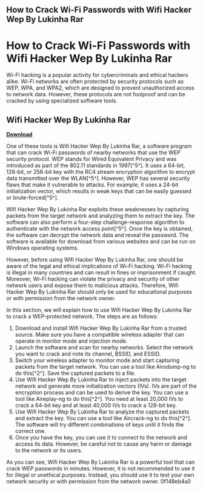 ## How to Crack Wi-Fi Passwords with Wifi Hacker Wep By Lukinha Rar

  
# How to Crack Wi-Fi Passwords with Wifi Hacker Wep By Lukinha Rar
 
Wi-Fi hacking is a popular activity for cybercriminals and ethical hackers alike. Wi-Fi networks are often protected by security protocols such as WEP, WPA, and WPA2, which are designed to prevent unauthorized access to network data. However, these protocols are not foolproof and can be cracked by using specialized software tools.
 
## Wifi Hacker Wep By Lukinha Rar


[**Download**](https://www.google.com/url?q=https%3A%2F%2Ftiurll.com%2F2tKa5i&sa=D&sntz=1&usg=AOvVaw1I1OSYIRU95FlXFA94HNOe)

 
One of these tools is Wifi Hacker Wep By Lukinha Rar, a software program that can crack Wi-Fi passwords of nearby networks that use the WEP security protocol. WEP stands for Wired Equivalent Privacy and was introduced as part of the 802.11 standards in 1997[^5^]. It uses a 64-bit, 128-bit, or 256-bit key with the RC4 stream encryption algorithm to encrypt data transmitted over the WLAN[^5^]. However, WEP has several security flaws that make it vulnerable to attacks. For example, it uses a 24-bit initialization vector, which results in weak keys that can be easily guessed or brute-forced[^5^].
 
Wifi Hacker Wep By Lukinha Rar exploits these weaknesses by capturing packets from the target network and analyzing them to extract the key. The software can also perform a four-step challenge-response algorithm to authenticate with the network access point[^5^]. Once the key is obtained, the software can decrypt the network data and reveal the password. The software is available for download from various websites and can be run on Windows operating systems.
 
However, before using Wifi Hacker Wep By Lukinha Rar, one should be aware of the legal and ethical implications of Wi-Fi hacking. Wi-Fi hacking is illegal in many countries and can result in fines or imprisonment if caught. Moreover, Wi-Fi hacking can violate the privacy and security of other network users and expose them to malicious attacks. Therefore, Wifi Hacker Wep By Lukinha Rar should only be used for educational purposes or with permission from the network owner.
  
In this section, we will explain how to use Wifi Hacker Wep By Lukinha Rar to crack a WEP-protected network. The steps are as follows:
 
1. Download and install Wifi Hacker Wep By Lukinha Rar from a trusted source. Make sure you have a compatible wireless adapter that can operate in monitor mode and injection mode.
2. Launch the software and scan for nearby networks. Select the network you want to crack and note its channel, BSSID, and ESSID.
3. Switch your wireless adapter to monitor mode and start capturing packets from the target network. You can use a tool like Airodump-ng to do this[^2^]. Save the captured packets to a file.
4. Use Wifi Hacker Wep By Lukinha Rar to inject packets into the target network and generate more initialization vectors (IVs). IVs are part of the encryption process and can be used to derive the key. You can use a tool like Aireplay-ng to do this[^2^]. You need at least 20,000 IVs to crack a 64-bit key and at least 40,000 IVs to crack a 128-bit key.
5. Use Wifi Hacker Wep By Lukinha Rar to analyze the captured packets and extract the key. You can use a tool like Aircrack-ng to do this[^2^]. The software will try different combinations of keys until it finds the correct one.
6. Once you have the key, you can use it to connect to the network and access its data. However, be careful not to cause any harm or damage to the network or its users.

As you can see, Wifi Hacker Wep By Lukinha Rar is a powerful tool that can crack WEP passwords in minutes. However, it is not recommended to use it for illegal or unethical purposes. Instead, you should use it to test your own network security or with permission from the network owner.
 0f148eb4a0
